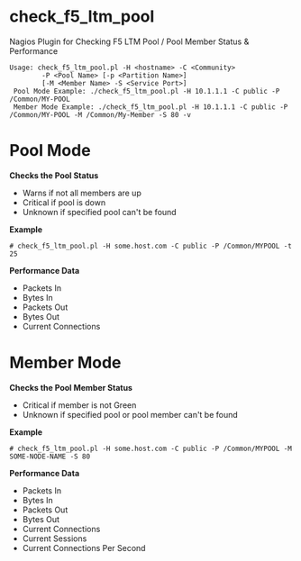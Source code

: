 check_f5_ltm_pool
=================

Nagios Plugin for Checking F5 LTM Pool / Pool Member Status &amp; Performance

```
Usage: check_f5_ltm_pool.pl -H <hostname> -C <Community>
        -P <Pool Name> [-p <Partition Name>]
        [-M <Member Name> -S <Service Port>]
 Pool Mode Example: ./check_f5_ltm_pool.pl -H 10.1.1.1 -C public -P /Common/MY-POOL
 Member Mode Example: ./check_f5_ltm_pool.pl -H 10.1.1.1 -C public -P /Common/MY-POOL -M /Common/My-Member -S 80 -v
```

# Pool Mode
**Checks the Pool Status**
- Warns if not all members are up
- Critical if pool is down
- Unknown if specified pool can't be found

**Example**
```
# check_f5_ltm_pool.pl -H some.host.com -C public -P /Common/MYPOOL -t 25
```
**Performance Data**
- Packets In
- Bytes In
- Packets Out
- Bytes Out
- Current Connections

# Member Mode
**Checks the Pool Member Status**
- Critical if member is not Green
- Unknown if specified pool or pool member can't be found

**Example**
```
# check_f5_ltm_pool.pl -H some.host.com -C public -P /Common/MYPOOL -M SOME-NODE-NAME -S 80
```

**Performance Data**
- Packets In
- Bytes In
- Packets Out
- Bytes Out
- Current Connections
- Current Sessions
- Current Connections Per Second
